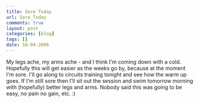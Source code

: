 ```yaml
---
title: Sore Today
url: Sore_Today
comments: true
layout: post
categories: [blog]
tags: []
date: 10-04-2006
---
```

<p class="intro"></p>
My legs ache, my arms ache - and I think I'm coming down with a cold. Hopefully this will get easier as the weeks go by, because at the moment I'm sore. I'll go along to circuits training tonight and see how the warm up goes. If I'm still sore then I'll sit out the session and swim tomorrow morning with (hopefully) better legs and arms. Nobody said this was going to be easy, no pain no gain, etc. :)

